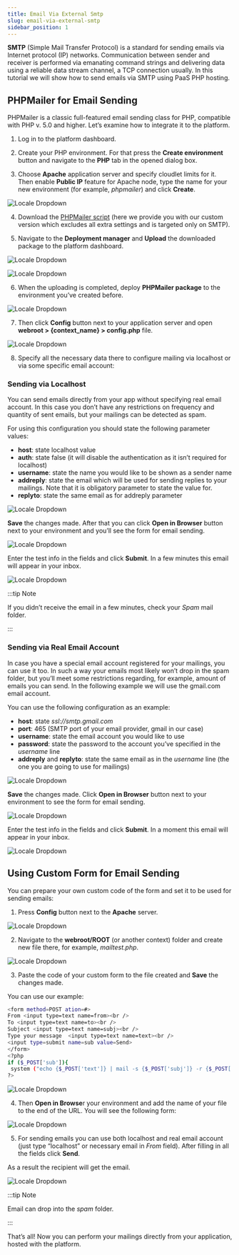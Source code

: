```yaml
---
title: Email Via External Smtp
slug: email-via-external-smtp
sidebar_position: 1
---
```


<!-- ## External SMTP for Emails Sending -->

**SMTP** (Simple Mail Transfer Protocol) is a standard for sending emails via Internet protocol (IP) networks. Communication between sender and receiver is performed via emanating command strings and delivering data using a reliable data stream channel, a TCP connection usually. In this tutorial we will show how to send emails via SMTP using PaaS PHP hosting.
<!-- 
 Here we present two ways of performing this settings:

- [by using PHPMailer](/deployment-tools/mailings/email-via-external-smtp#phpmailer-for-email-sending)
- [by configuring a custom code of the form for email sending](/deployment-tools/mailings/email-via-external-smtp#using-custom-form-for-email-sending) -->

## PHPMailer for Email Sending

PHPMailer is a classic full-featured email sending class for PHP, compatible with PHP v. 5.0 and higher. Let’s examine how to integrate it to the platform.

1. Log in to the platform dashboard.

2. Create your PHP environment. For that press the **Create environment** button and navigate to the **PHP** tab in the opened dialog box.

3. Choose **Apache** application server and specify cloudlet limits for it. Then enable **Public IP** feature for Apache node, type the name for your new environment (for example, _phpmailer_) and click **Create**.

<div style={{
    display:'flex',
    justifyContent: 'center',
    margin: '0 0 1rem 0'
}}>

![Locale Dropdown](./img/EmailviaExternalSMTP/01-create-php-environment.png)

</div>

4. Download the <a href="https://download.jelastic.com/public.php?service=files&amp;t=1c0e6f02fd2da054818b86182fc5747d&amp;download&amp;path=//phpmailer.test.tar.gz" target="_blank">PHPMailer script</a> (here we provide you with our custom version which excludes all extra settings and is targeted only on SMTP).

5. Navigate to the **Deployment manager** and **Upload** the downloaded package to the platform dashboard.

<div style={{
    display:'flex',
    justifyContent: 'center',
    margin: '0 0 1rem 0'
}}>

![Locale Dropdown](./img/EmailviaExternalSMTP/02-deployment-manager.png)

</div>

<div style={{
    display:'flex',
    justifyContent: 'center',
    margin: '0 0 1rem 0'
}}>

![Locale Dropdown](./img/EmailviaExternalSMTP/03-upload-application-archive.png)

</div>

6. When the uploading is completed, deploy **PHPMailer package** to the environment you’ve created before.

<div style={{
    display:'flex',
    justifyContent: 'center',
    margin: '0 0 1rem 0'
}}>

![Locale Dropdown](./img/EmailviaExternalSMTP/04-deploy-phpmailer.jpg)

</div>

7. Then click **Config** button next to your application server and open **webroot > {context_name} > config.php** file.

<div style={{
    display:'flex',
    justifyContent: 'center',
    margin: '0 0 1rem 0'
}}>

![Locale Dropdown](./img/EmailviaExternalSMTP/05-phpmailer-configuration.png)

</div>

8. Specify all the necessary data there to configure mailing via localhost or via some specific email account:

### Sending via Localhost

You can send emails directly from your app without specifying real email account. In this case you don’t have any restrictions on frequency and quantity of sent emails, but your mailings can be detected as spam.

For using this configuration you should state the following parameter values:

- **host**: state localhost value
- **auth**: state false (it will disable the authentication as it isn’t required for localhost)
- **username**: state the name you would like to be shown as a sender name
- **addreply**: state the email which will be used for sending replies to your mailings. Note that it is obligatory parameter to state the value for.
- **replyto**: state the same email as for addreply parameter

<div style={{
    display:'flex',
    justifyContent: 'center',
    margin: '0 0 1rem 0'
}}>

![Locale Dropdown](./img/EmailviaExternalSMTP/06-email-via-localhost-configs.png)

</div>

**Save** the changes made. After that you can click **Open in Browser** button next to your environment and you’ll see the form for email sending.

<div style={{
    display:'flex',
    justifyContent: 'center',
    margin: '0 0 1rem 0'
}}>

![Locale Dropdown](./img/EmailviaExternalSMTP/07-phpmailer-send-email-form.png)

</div>

Enter the test info in the fields and click **Submit**. In a few minutes this email will appear in your inbox.

<div style={{
    display:'flex',
    justifyContent: 'center',
    margin: '0 0 1rem 0'
}}>

![Locale Dropdown](./img/EmailviaExternalSMTP/08-test-email-from-localhost.png)

</div>

:::tip Note

If you didn’t receive the email in a few minutes, check your _Spam_ mail folder.

:::

### Sending via Real Email Account

In case you have a special email account registered for your mailings, you can use it too. In such a way your emails most likely won’t drop in the spam folder, but you’ll meet some restrictions regarding, for example, amount of emails you can send. In the following example we will use the gmail.com email account.

You can use the following configuration as an example:

- **host**: state _ssl://smtp.gmail.com_
- **port**: 465 (SMTP port of your email provider, gmail in our case)
- **username**: state the email account you would like to use
- **password**: state the password to the account you’ve specified in the _username_ line
- **addreply** and **replyto**: state the same email as in the _username_ line (the one you are going to use for mailings)

<div style={{
    display:'flex',
    justifyContent: 'center',
    margin: '0 0 1rem 0'
}}>

![Locale Dropdown](./img/EmailviaExternalSMTP/09-email-via-gmail-configs.png)

</div>

**Save** the changes made. Click **Open in Browser** button next to your environment to see the form for email sending.

<div style={{
    display:'flex',
    justifyContent: 'center',
    margin: '0 0 1rem 0'
}}>

![Locale Dropdown](./img/EmailviaExternalSMTP/07-phpmailer-send-email-form.png)

</div>

Enter the test info in the fields and click **Submit**. In a moment this email will appear in your inbox.

<div style={{
    display:'flex',
    justifyContent: 'center',
    margin: '0 0 1rem 0'
}}>

![Locale Dropdown](./img/EmailviaExternalSMTP/10-test-email-from-gmail.png)

</div>

## Using Custom Form for Email Sending

You can prepare your own custom code of the form and set it to be used for sending emails:

1. Press **Config** button next to the **Apache** server.

<div style={{
    display:'flex',
    justifyContent: 'center',
    margin: '0 0 1rem 0'
}}>

![Locale Dropdown](./img/EmailviaExternalSMTP/11-apache-config-button.png)

</div>

2. Navigate to the **webroot/ROOT** (or another context) folder and create new file there, for example, _mailtest.php_.

<div style={{
    display:'flex',
    justifyContent: 'center',
    margin: '0 0 1rem 0'
}}>

![Locale Dropdown](./img/EmailviaExternalSMTP/12-create-mailtest-page.png)

</div>

3. Paste the code of your custom form to the file created and **Save** the changes made.

You can use our example:

```bash
<form method=POST ation=#>
From <input type=text name=from><br />
To <input type=text name=to><br />
Subject <input type=text name=subj><br />
Type your message  <input type=text name=text><br />
<input type=submit name=sub value=Send>
</form>
<?php
if ($_POST['sub']){
 system ("echo {$_POST['text']} | mail -s {$_POST['subj']} -r {$_POST['from']}  {$_POST['to']}");}
?>
```

<div style={{
    display:'flex',
    justifyContent: 'center',
    margin: '0 0 1rem 0'
}}>

![Locale Dropdown](./img/EmailviaExternalSMTP/13-mailtest-page-php-code.png)

</div>

4. Then **Open in Browse**r your environment and add the name of your file to the end of the URL. You will see the following form:

<div style={{
    display:'flex',
    justifyContent: 'center',
    margin: '0 0 1rem 0'
}}>

![Locale Dropdown](./img/EmailviaExternalSMTP/14-custom-email-sending-form.png)

</div>

5. For sending emails you can use both localhost and real email account (just type “localhost” or necessary email in _From_ field). After filling in all the fields click **Send**.

As a result the recipient will get the email.

<div style={{
    display:'flex',
    justifyContent: 'center',
    margin: '0 0 1rem 0'
}}>

![Locale Dropdown](./img/EmailviaExternalSMTP/15-test-email-from-custom-form.png)

</div>

:::tip Note

Email can drop into the _spam_ folder.

:::

That’s all! Now you can perform your mailings directly from your application, hosted with the platform.

